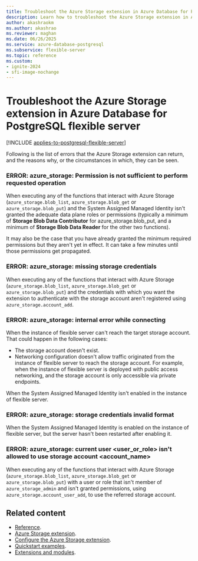 ```yaml
---
title: Troubleshoot the Azure Storage extension in Azure Database for PostgreSQL flexible server
description: Learn how to troubleshoot the Azure Storage extension in Azure Database for PostgreSQL flexible server to import and export data.
author: akashraokm
ms.author: akashrao
ms.reviewer: maghan
ms.date: 06/26/2025
ms.service: azure-database-postgresql
ms.subservice: flexible-server
ms.topic: reference
ms.custom:
- ignite-2024
- sfi-image-nochange
---
```


# Troubleshoot the Azure Storage extension in Azure Database for PostgreSQL flexible server

[!INCLUDE [applies-to-postgresql-flexible-server](~/reusable-content/ce-skilling/azure/includes/postgresql/includes/applies-to-postgresql-flexible-server.md)]

Following is the list of errors that the Azure Storage extension can return, and the reasons why, or the circumstances in which, they can be seen. 

### ERROR: azure_storage: Permission is not sufficient to perform requested operation

When executing any of the functions that interact with Azure Storage (`azure_storage.blob_list`, `azure_storage.blob_get` or `azure_storage.blob_put`) and the System Assigned Managed Identity isn't granted the adequate data plane roles or permissions (typically a minimum of **Storage Blob Data Contributor** for azure_storage.blob_put, and a minimum of **Storage Blob Data Reader** for the other two functions).

It may also be the case that you have already granted the minimum required permissions but they aren't yet in effect. It can take a few minutes until those permissions get propagated.

### ERROR: azure_storage: missing storage credentials

When executing any of the functions that interact with Azure Storage (`azure_storage.blob_list`, `azure_storage.blob_get` or `azure_storage.blob_put`) and the credentials with which you want the extension to authenticate with the storage account aren't registered using `azure_storage.account_add`.

### ERROR: azure_storage: internal error while connecting

When the instance of flexible server can't reach the target storage account. That could happen in the following cases:
- The storage account doesn't exist.
- Networking configuration doesn't allow traffic originated from the instance of flexible server to reach the storage account. For example, when the instance of flexible server is deployed with public access networking, and the storage account is only accessible via private endpoints.

When the System Assigned Managed Identity isn't enabled in the instance of flexible server.

### ERROR: azure_storage: storage credentials invalid format

When the System Assigned Managed Identity is enabled on the instance of flexible server, but the server hasn't been restarted after enabling it.

### ERROR:  azure_storage: current user <user_or_role> isn't allowed to use storage account <account_name>

When executing any of the functions that interact with Azure Storage (`azure_storage.blob_list`, `azure_storage.blob_get` or `azure_storage.blob_put`) with a user or role that isn't member of `azure_storage_admin` and isn't granted permissions, using `azure_storage.account_user_add`, to use the referred storage account.

## Related content

- [Reference](reference-azure-storage-extension.md).
- [Azure Storage extension](concepts-storage-extension.md).
- [Configure the Azure Storage extension](how-to-configure-azure-storage-extension.md).
- [Quickstart examples](quickstart-azure-storage-extension.md).
- [Extensions and modules](../extensions/concepts-extensions.md).
